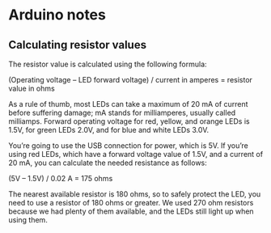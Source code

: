 # Arduino notes

## Calculating resistor values
The resistor value is calculated using the following formula:

(Operating voltage – LED forward voltage) / current in amperes = 
    resistor value in ohms

As a rule of thumb, most LEDs can take a maximum of 20 mA of current before
suffering damage; mA stands for milliamperes, usually called milliamps. Forward
operating voltage for red, yellow, and orange LEDs is 1.5V, for green LEDs 2.0V,
and for blue and white LEDs 3.0V.

You’re going to use the USB connection for power, which is 5V. If you’re using
red LEDs, which have a forward voltage value of 1.5V, and a current of 20 mA,
you can calculate the needed resistance as follows:

(5V – 1.5V) / 0.02 A = 175 ohms

The nearest available resistor is 180 ohms, so to safely protect the LED, you
need to use a resistor of 180 ohms or greater. We used 270 ohm resistors because
we had plenty of them available, and the LEDs still light up when using them.
